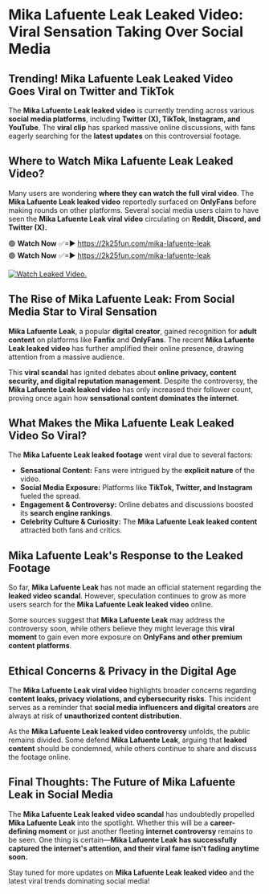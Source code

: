 # Mika Lafuente Leak Leaked Video: Viral Sensation Taking Over Social Media

## **Trending! Mika Lafuente Leak Leaked Video Goes Viral on Twitter and TikTok**
The **Mika Lafuente Leak leaked video** is currently trending across various **social media platforms**, including **Twitter (X), TikTok, Instagram, and YouTube**. The **viral clip** has sparked massive online discussions, with fans eagerly searching for the **latest updates** on this controversial footage.

## **Where to Watch Mika Lafuente Leak Leaked Video?**
Many users are wondering **where they can watch the full viral video**. The **Mika Lafuente Leak leaked video** reportedly surfaced on **OnlyFans** before making rounds on other platforms. Several social media users claim to have seen the **Mika Lafuente Leak viral video** circulating on **Reddit, Discord, and Twitter (X).**

🟢 **Watch Now** ✅=► https://2k25fun.com/mika-lafuente-leak  
🟢 **Watch Now** ✅=► https://2k25fun.com/mika-lafuente-leak  

[![Watch Leaked Video.](https://miro.medium.com/v2/resize:fit:828/format:webp/1*cilzJN44JGOrTw9NJCrNHA.gif "Watch Leaked Video")](https://2k25fun.com/mika-lafuente-leak)

## **The Rise of Mika Lafuente Leak: From Social Media Star to Viral Sensation**
**Mika Lafuente Leak**, a popular **digital creator**, gained recognition for **adult content** on platforms like **Fanfix** and **OnlyFans**. The recent **Mika Lafuente Leak leaked video** has further amplified their online presence, drawing attention from a massive audience.

This **viral scandal** has ignited debates about **online privacy, content security, and digital reputation management**. Despite the controversy, the **Mika Lafuente Leak leaked video** has only increased their follower count, proving once again how **sensational content dominates the internet**.

## **What Makes the Mika Lafuente Leak Leaked Video So Viral?**
The **Mika Lafuente Leak leaked footage** went viral due to several factors:
- **Sensational Content:** Fans were intrigued by the **explicit nature** of the video.
- **Social Media Exposure:** Platforms like **TikTok, Twitter, and Instagram** fueled the spread.
- **Engagement & Controversy:** Online debates and discussions boosted its **search engine rankings**.
- **Celebrity Culture & Curiosity:** The **Mika Lafuente Leak leaked content** attracted both fans and critics.

## **Mika Lafuente Leak's Response to the Leaked Footage**
So far, **Mika Lafuente Leak** has not made an official statement regarding the **leaked video scandal**. However, speculation continues to grow as more users search for the **Mika Lafuente Leak leaked video** online.

Some sources suggest that **Mika Lafuente Leak** may address the controversy soon, while others believe they might leverage this **viral moment** to gain even more exposure on **OnlyFans and other premium content platforms**.

## **Ethical Concerns & Privacy in the Digital Age**
The **Mika Lafuente Leak viral video** highlights broader concerns regarding **content leaks, privacy violations, and cybersecurity risks**. This incident serves as a reminder that **social media influencers and digital creators** are always at risk of **unauthorized content distribution**.

As the **Mika Lafuente Leak leaked video controversy** unfolds, the public remains divided. Some defend **Mika Lafuente Leak**, arguing that **leaked content** should be condemned, while others continue to share and discuss the footage online.

## **Final Thoughts: The Future of Mika Lafuente Leak in Social Media**
The **Mika Lafuente Leak leaked video scandal** has undoubtedly propelled **Mika Lafuente Leak** into the spotlight. Whether this will be a **career-defining moment** or just another fleeting **internet controversy** remains to be seen. One thing is certain—**Mika Lafuente Leak has successfully captured the internet's attention, and their viral fame isn't fading anytime soon.**

Stay tuned for more updates on **Mika Lafuente Leak leaked video** and the latest viral trends dominating social media!